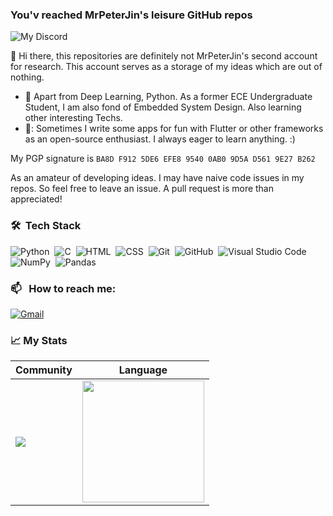 ### You'v reached MrPeterJin's leisure GitHub repos

![My Discord](https://discord-readme-badge.vercel.app/api?id=676023143277527056)

👋 Hi there, this repositories are definitely not MrPeterJin's second account for research. This account serves as a storage of my ideas which are out of nothing.

- :orange_book: Apart from Deep Learning, Python. As a former ECE Undergraduate Student, I am also fond of Embedded System Design. Also learning other interesting Techs.
- 🚀: Sometimes I write some apps for fun with Flutter or other frameworks as an open-source enthusiast. I always eager to learn anything. :)

My PGP signature is `BA8D F912 5DE6 EFE8 9540 0AB0 9D5A D561 9E27 B262`

As an amateur of developing ideas. I may have naive code issues in my repos. So feel free to leave an issue. A pull request is more than appreciated!

### 🛠 &nbsp;Tech Stack

![Python](https://img.shields.io/badge/-Python-05122A?style=flat&logo=python)&nbsp;
![C](https://img.shields.io/badge/-C-05122A?style=flat&logo=C&logoColor=A8B9CC)&nbsp;
![HTML](https://img.shields.io/badge/-HTML-05122A?style=flat&logo=HTML5)&nbsp;
![CSS](https://img.shields.io/badge/-CSS-05122A?style=flat&logo=CSS3&logoColor=1572B6)&nbsp;
![Git](https://img.shields.io/badge/-Git-05122A?style=flat&logo=git)&nbsp;
![GitHub](https://img.shields.io/badge/-GitHub-05122A?style=flat&logo=github)&nbsp;
![Visual Studio Code](https://img.shields.io/badge/-Visual%20Studio%20Code-05122A?style=flat&logo=visual-studio-code&logoColor=007ACC)&nbsp;
![NumPy](https://img.shields.io/badge/numpy%20-%23013243.svg?&style=flat&logo=numpy&logoColor=white)&nbsp;
![Pandas](https://img.shields.io/badge/pandas%20-%23150458.svg?&style=flat&logo=pandas&logoColor=white)&nbsp;

### 📫 &nbsp; How to reach me:

<a href="mailto:petergamsing@gmail.com"><img alt="Gmail" src="https://img.shields.io/badge/Gmail-D14836?style=flat&logo=gmail&logoColor=white" /></a> &nbsp;

### 📈 My Stats

|Community|Language|
|---|---|
|<img src="https://github-readme-stats.vercel.app/api?username=MrPeterJin&show_icons=true&theme=github_dark&hide_title=false" />|<img src="https://github-readme-stats.vercel.app/api/top-langs/?username=MrPeterJin&layout=compact&hide=html&theme=github_dark&langs_count=8" style="height:195px;cursor:default" />|



<!--
**MrPeterJin/MrPeterJin** is a ✨ _special_ ✨ repository because its `README.md` (this file) appears on your GitHub profile.

Here are some ideas to get you started:

- 🔭 I’m currently working on ...
- 🌱 I’m currently learning ...
- 👯 I’m looking to collaborate on ...
- 🤔 I’m looking for help with ...
- 💬 Ask me about ...
- 📫 How to reach me: ...
- 😄 Pronouns: ...
- ⚡ Fun fact: ...
-->
